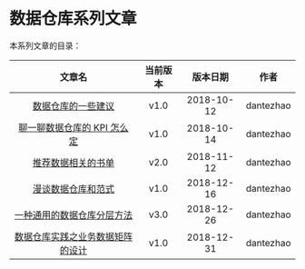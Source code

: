 # 数据仓库系列文章

本系列文章的目录：

|                            文章名                            | 当前版本 |  版本日期  |   作者    |
| :----------------------------------------------------------: | :------: | :--------: | :-------: |
|    [数据仓库的一些建议](./the-tips-of-data-warehouse.md)     |   v1.0   | 2018-10-12 | dantezhao |
|    [聊一聊数据仓库的 KPI 怎么定](./data-warehouse-kpi.md)    |   v1.0   | 2018-10-14 | dantezhao |
|   [推荐数据相关的书单](./book-list-for-data-warehouse.md)    |   v2.0   | 2018-11-12 | dantezhao |
|  [漫谈数据仓库和范式](./data-warehouse-and-normal-form.md)   |   v1.0   | 2018-12-16 | dantezhao |
| [一种通用的数据仓库分层方法](./data-layer-of-the-data-warehouse.md) |   v3.0   | 2018-12-26 | dantezhao |
| [数据仓库实践之业务数据矩阵的设计](./the-design-of-business-data-matrix.md) |   v1.0   | 2018-12-31 | dantezhao |



